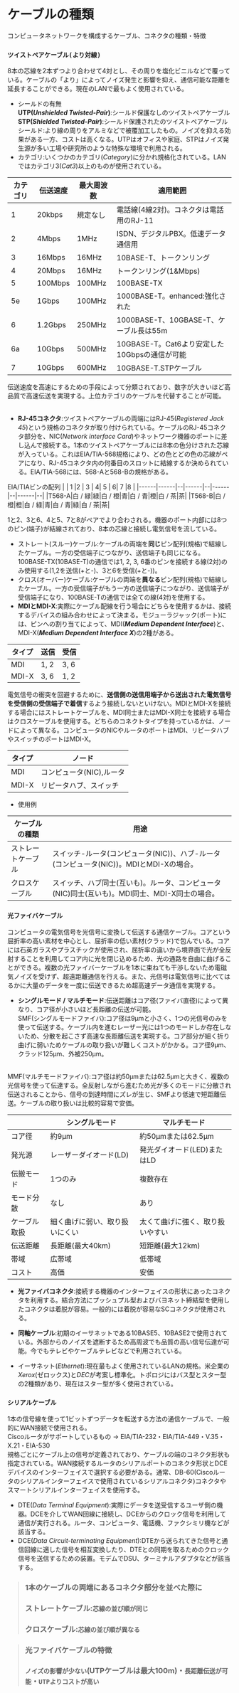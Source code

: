 # ケーブルの種類
コンピュータネットワークを構成するケーブル、コネクタの種類・特徴

### **`ツイストペアケーブル(より対線)`**
8本の芯線を2本ずつより合わせて4対とし、その周りを塩化ビニルなどで覆っている。ケーブルの「より」によってノイズ発生と影響を抑え、通信可能な距離を延長することができる。現在のLANで最もよく使用されている。  
- シールドの有無  
**UTP(*Unshielded Twisted-Pair*)**:シールド保護なしのツイストペアケーブル  
**STP(*Shielded Twisted-Pair*)**:シールド保護されたのツイストペアケーブル  
シールド:より線の周りをアルミなどで被覆加工したもの。ノイズを抑える効果がある一方、コストは高くなる。UTPはオフィスや家庭、STPはノイズ発生源が多い工場や研究所のような特殊な環境で利用される。
- カテゴリ:いくつかのカテゴリ(*Category*)に分かれ規格化されている。LANではカテゴリ3(*Cat3*)以上のものが使用されている。  

|カテゴリ| 伝送速度 |最大周波数|                  適用範囲               |
|------| ------ | -------- |---------------------------------------|
|   1  | 20kbps |  規定なし |     電話線(4線2対)。コネクタは電話用のRJ-11|
|   2  | 4Mbps  |   1MHz   |       ISDN、デジタルPBX。低速データ通信用  |
|   3  | 16Mbps |  16MHz   |           10BASE-T、トークンリング       |
|   4  | 20Mbps |  16MHz   |            トークンリング(1&Mbps)        |
|   5  |100Mbps |  100MHz  |                   100BASE-TX           |
|  5e  | 1Gbps  |  100MHz  |           1000BASE-T。enhanced:強化された|
|   6  |1.2Gbps |  250MHz  |     1000BASE-T、10GBASE-T、ケーブル長は55m|
|  6a  | 10Gbps |  500MHz  |10GBASE-T。Cat6より安定した10Gbpsの通信が可能|
|   7  | 10Gbps |  600MHz  |          10GBASE-T.STPケーブル           |

伝送速度を高速にするための手段によって分類されており、数字が大きいほど高品質で高速伝送を実現する。上位カテゴリのケーブルを代替することが可能。
</br>
</br>

- **RJ-45コネクタ**:ツイストペアケーブルの両端にはRJ-45(*Registered Jack 45*)という規格のコネクタが取り付けられている。ケーブルのRJ-45コネクタ部分を、NIC(*Network interface Card*)やネットワーク機器のポートに差し込んで接続する。1本のツイストペアケーブルには8本の色分けされた芯線が入っている。これはEIA/TIA-568規格により、どの色とどの色の芯線がペアになり、RJ-45コネクタ内の何番目のスロットに結線するか決められている。EIA/TIA-568には、568-Aと568-Bの規格がある。  

EIA/TIAビンの配列
|      |  1   |2 |   3  | 4|   5  | 6|   7  |8 |
|------|------|--|------|--|------|--|------|--|
|T568-A|白 / 緑|緑|白 / 橙|青|白 / 青|橙|白 / 茶|茶|
|T568-B|白 / 橙|橙|白 / 緑|青|白 / 青|緑|白 / 茶|茶|

1と2、3と6、4と5、7と8がペアでより合わされる。機器のポート内部には8つのピン(端子)が結線されており、8本の芯線と接続し電気信号を流している。  
- ストレート(スルー)ケーブル:ケーブルの両端を**同じ**ピン配列(規格)で結線したケーブル。一方の受信端子につながり、送信端子も同じになる。100BASE-TX(10BASE-T)の通信では1, 2, 3, 6番のピンを接続する線(2対)のみ使用する(1,2を送信(+と-)、3と6を受信(+と-))。  
- クロス(オーバー)ケーブル:ケーブルの両端を**異なる**ピン配列(規格)で結線したケーブル。一方の受信端子がもう一方の送信端子につながり、送信端子が受信端子になり、100BASE-Tの通信では全ての線(4対)を使用する。  
- **MDIとMDI-X**:実際にケーブル配線を行う場合にどちらを使用するかは、接続するデバイスの組み合わせによって決まる。モジューラジャック(ポート)には、ピンへの割り当てによって、MDI(***Medium Dependent Interface***)と、MDI-X(***Medium Dependent Interface X***)の2種がある。

|タイプ |送信| 受信|
|------|----|----|
| MDI  |1, 2|3, 6|
| MDI-X|3, 6|1, 2|

電気信号の衝突を回避するために、**送信側の送信用端子から送出された電気信号を受信側の受信端子で着信**するよう接続しないといけない。MDIとMDI-Xを接続する場合にはストレートケーブルを、MDI同士またはMDI-X同士を接続する場合はクロスケーブルを使用する。どちらのコネクトタイプを持っているかは、ノードによって異なる。コンピュータのNICやルータのポートはMDI、リピータハブやスイッチのポートはMDI-X。

|タイプ|         ノード        |
|-----|----------------------|
|MDI  |コンピュータ(NIC),ルータ |
|MDI-X|  リピータハブ、スイッチ  |
- 使用例  

|  ケーブルの種類  |                         用途                                                    |
|----------------|--------------------------------------------------------------------------------|
|ストレートケーブル |   スイッチ-ルータ(コンピュータ(NIC))、ハブ-ルータ(コンピュータ(NIC))。MDIとMDI-Xの場合。  |
|  クロスケーブル  |スイッチ、ハブ同士(互いも)。ルータ、コンピュータ(NIC)同士(互いも)。MDI同士、MDI-X同士の場合。|

### **`光ファイバケーブル`**
コンピュータの電気信号を光信号に変換して伝送する通信ケーブル。コアという屈折率の高い素材を中心とし、屈折率の低い素材(クラッド)で包んでいる。コアには石英ガラスやプラスチックが使用され、屈折率の違いから境界面で光が全反射することを利用してコア内に光を閉じ込めるため、光の通路を自由に曲げることができる。複数の光ファイバーケーブルを1本に束ねても干渉しないため電磁気ノイズを受けず、超遠距離通信を行える。また、光信号は電気信号に比べてはるかに大量のデータを一度に伝送できるため超高速データ通信を実現する。

- **シングルモード / マルチモード**:伝送距離はコア径(ファイバ直径)によって異なり、コア径が小さいほど長距離の伝送が可能。  
SMF(シングルモードファイバ):コア径は9μmと小さく、1つの光信号のみを使って伝送する。ケーブル内を進むレーザー光には1つのモードしか存在しないため、分散を起こさず高速な長距離伝送を実現する。コア部分が細く折り曲げに弱いためケーブルの取り扱いが難しくコストがかかる。コア径9μm、クラッド125μm、外被250μm。  
</br>
MMF(マルチモードファイバ):コア径は約50μmまたは62.5μmと大きく、複数の光信号を使って伝達する。全反射しながら進むため光が多くのモードに分散され伝送されることから、信号の到達時間にズレが生じ、SMFより低速で短距離伝送。ケーブルの取り扱いは比較的容易で安価。

|          |   シングルモード           |       マルチモード       |
|----------|-------------------------|-------------------------|
|  コア径   |       約9μm             |    約50μmまたは62.5μm     |
|  発光源   |レーザーダイオード(LD)      | 発光ダイオード(LED)またはLD |
| 伝搬モード |       1つのみ            |          複数存在         |
| モード分散 |          なし           |            あり           |
|ケーブル取扱|細く曲げに弱い、取り扱いにくい|太くて曲げに強く、取り扱いやすい|
|  伝送距離 |        長距離(最大40km)   |       短距離(最大12km)     |
|   帯域   |          広帯域           |         低帯域            |
|  コスト   |           高価           |          安価             |

- **光ファイバコネクタ**:接続する機器のインターフェイスの形状にあったコネクタを利用する。結合方法にプッシュプル型およびバヨネット締結型を使用したコネクタは着脱が容易。一般的には着脱が容易なSCコネクタが使用される。

- **同軸ケーブル**:初期のイーサネットである10BASE5、10BASE2で使用されている。外部からのノイズを遮断するため高周波でも品質の高い信号伝達が可能。今でもテレビやケーブルテレビなどで利用されている。
- イーサネット(*Ethernet*):現在最もよく使用されているLANの規格。米企業の*Xerox*(ゼロックス)と*DEC*が考案し標準化。トポロジにはバス型とスター型の2種類があり、現在はスター型が多く使用されている。

### **`シリアルケーブル`**
1本の信号線を使って1ビットずつデータを転送する方法の通信ケーブルで、一般的にWAN接続で使用される。  
Ciscoルータがサポートしているもの → EIA/TIA-232・EIA/TIA-449・V.35・X.21・EIA-530  
規格ごとにケーブル上の信号が定義されており、ケーブルの端のコネクタ形状も指定されている。WAN接続するルータのシリアルポートのコネクタ形状とDCEデバイスのインターフェイスで選択する必要がある。通常、DB-60(Ciscoルータのシリアルインターフェイスで使用されているシリアルコネクタ)コネクタやスマートシリアルインターフェイスを使用する。
- DTE(*Data Terminal Equipment*):実際にデータを送受信するユーザ側の機器。DCEを介してWAN回線に接続し、DCEからのクロック信号を利用して通信が実行される。ルータ、コンピュータ、電話機、ファクシミリ機などが該当する。
- DCE(*Data Circuit-terminating Equipment*):DTEから送られてきた信号と通信回線に適した信号を相互変換したり、DTEとの同期を取るためのクロック信号を送信するための装置。モデムでDSU、ターミナルアダプタなどが該当する。
> ### 1本のケーブルの両端にあるコネクタ部分を並べた際に
> ### ストレートケーブル:`芯線の並び順が同じ`
> ### クロスケーブル:`芯線の並び順が異なる`

> ### 光ファイバケーブルの特徴
> ### `ノイズの影響が少ない`(UTPケーブルは最大100m)・`長距離伝送が可能`・`UTPよりコストが高い`
